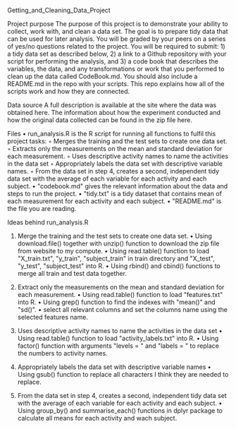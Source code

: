 Getting_and_Cleaning_Data_Project

Project purpose
The purpose of this project is to demonstrate your ability to collect, work with, and clean a data set. The goal is to prepare tidy data that can be used for later analysis. You will be graded by your peers on a series of yes/no questions related to the project. You will be required to submit: 1) a tidy data set as described below, 2) a link to a Github repository with your script for performing the analysis, and 3) a code book that describes the variables, the data, and any transformations or work that you performed to clean up the data called CodeBook.md. You should also include a README.md in the repo with your scripts. This repo explains how all of the scripts work and how they are connected.

Data source
A full description is available at the site where the data was obtained here.
The information about how the experiment conducted and how the original data collected can be found in the zip file here.

Files
	•	run_analysis.R is the R script for running all functions to fulfil this project tasks:
	◦	Merges the training and the test sets to create one data set.
	◦	Extracts only the measurements on the mean and standard deviation for each measurement.
	◦	Uses descriptive activity names to name the activities in the data set
	◦	Appropriately labels the data set with descriptive variable names.
	◦	From the data set in step 4, creates a second, independent tidy data set with the average of each variable for each activity and each subject.
	•	"codebook.md" gives the relevant information about the data and steps to run the project.
	•	"tidy.txt" is a tidy dataset that contains mean of each measurement for each activity and each subject.
	•	"README.md" is the file you are reading.

Ideas behind run_analysis.R

1. Merge the training and the test sets to create one data set.
	•	Using download.file() together with unzip() function to download the zip file from website to my compute.
	•	Using read.table() function to load "X_train.txt", "y_train", "subject_train" in train directory and "X_test", "y_test", "subject_test" into R.
	•	Using rbind() and cbind() functions to merge all train and test data together.

2. Extract only the measurements on the mean and standard deviation for each measurement.
	•	Using read.table() function to load "features.txt" into R.
	•	Using grep() function to find the indexes with "mean()" and "sd()".
	•	select all relevant columns and set the columns name using the selected features name.

3. Uses descriptive activity names to name the activities in the data set
	•	Using read.table() function to load "activity_labels.txt" into R.
	•	Using factor() function with arguments "levels = " and "labels = " to replace the numbers to activity names.

4. Appropriately labels the data set with descriptive variable names
	•	Using gsub() function to replace all characters I think they are needed to replace.

5. From the data set in step 4, creates a second, independent tidy data set with the average of each variable for each activity and each subject.
	•	Using group_by() and summarise_each() functions in dplyr package to calculate all means for each activity and wach subject.